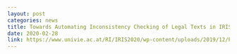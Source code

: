 ```yaml
---
layout: post
categories: news
title: Towards Automating Inconsistency Checking of Legal Texts in IRIS 20
date: 2020-02-28
link: https://www.univie.ac.at/RI/IRIS2020/wp-content/uploads/2019/12/Programm_IRIS2020_09dez19_v1-1.pdf
---
```

